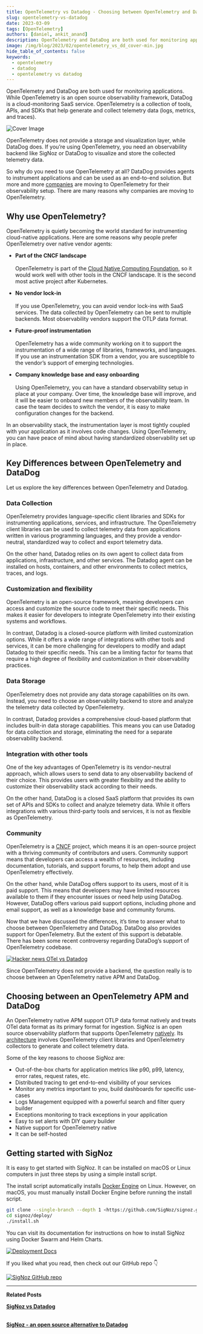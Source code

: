 ```yaml
---
title: OpenTelemetry vs Datadog - Choosing between OpenTelemetry and Datadog
slug: opentelemetry-vs-datadog
date: 2023-03-09
tags: [OpenTelemetry]
authors: [daniel, ankit_anand]
description: OpenTelemetry and DataDog are both used for monitoring applications. While OpenTelemetry is a set of tools, APIs, and SDKs to generate and collect telemetry data, DataDog is a cloud monitoring service. In this article, we will discuss OpenTelemetry and DataDog to help you...
image: /img/blog/2023/02/opentelemetry_vs_dd_cover-min.jpg
hide_table_of_contents: false
keywords:
  - opentelemetry
  - datadog
  - opentelemetry vs datadog
---
```


<head>
  <link rel="canonical" href="https://signoz.io/blog/opentelemetry-vs-datadog/"/>
</head>

OpenTelemetry and DataDog are both used for monitoring applications. While OpenTelemetry is an open source observability framework, DataDog is a cloud-monitoring SaaS service. OpenTelemetry is a collection of tools, APIs, and SDKs that help generate and collect telemetry data (logs, metrics, and traces).

<!--truncate-->

![Cover Image](/img/blog/2023/02/opentelemetry_vs_dd_cover.webp)

OpenTelemetry does not provide a storage and visualization layer, while DataDog does. If you’re using OpenTelemetry, you need an observability backend like SigNoz or DataDog to visualize and store the collected telemetry data.

So why do you need to use OpenTelemetry at all? DataDog provides agents to instrument applications and can be used as an end-to-end solution. But more and more <a href = "https://tech.ebayinc.com/engineering/why-and-how-ebay-pivoted-to-opentelemetry/" rel="noopener noreferrer nofollow" target="_blank" >companies</a> are moving to OpenTelemetry for their observability setup. There are many reasons why companies are moving to OpenTelemetry.

## Why use OpenTelemetry?

OpenTelemetry is quietly becoming the world standard for instrumenting cloud-native applications. Here are some reasons why people prefer OpenTelemetry over native vendor agents:

- **Part of the CNCF landscape**<br></br>
OpenTelemetry is part of the <a href = "https://www.cncf.io/" rel="noopener noreferrer nofollow" target="_blank" >Cloud Native Computing Foundation</a>, so it would work well with other tools in the CNCF landscape. It is the second most active project after Kubernetes.

- **No vendor lock-in**<br></br>
If you use OpenTelemetry, you can avoid vendor lock-ins with SaaS services. The data collected by OpenTelemetry can be sent to multiple backends. Most observability vendors support the OTLP data format.

- **Future-proof instrumentation**<br></br>
OpenTelemetry has a wide community working on it to support the instrumentation of a wide range of libraries, frameworks, and languages. If you use an instrumentation SDK from a vendor, you are susceptible to the vendor’s support of emerging technologies.

- **Company knowledge base and easy onboarding**<br></br>
Using OpenTelemetry, you can have a standard observability setup in place at your company. Over time, the knowledge base will improve, and it will be easier to onboard new members of the observability team. In case the team decides to switch the vendor, it is easy to make configuration changes for the backend.

In an observability stack, the instrumentation layer is most tightly coupled with your application as it involves code changes. Using OpenTelemetry, you can have peace of mind about having standardized observability set up in place.

## Key Differences between OpenTelemetry and DataDog

Let us explore the key differences between OpenTelemetry and Datadog.

### Data Collection

OpenTelemetry provides language-specific client libraries and SDKs for instrumenting applications, services, and infrastructure. The OpenTelemetry client libraries can be used to collect telemetry data from applications written in various programming languages, and they provide a vendor-neutral, standardized way to collect and export telemetry data.

On the other hand, Datadog relies on its own agent to collect data from applications, infrastructure, and other services. The Datadog agent can be installed on hosts, containers, and other environments to collect metrics, traces, and logs.

### Customization and flexibility

OpenTelemetry is an open-source framework, meaning developers can access and customize the source code to meet their specific needs. This makes it easier for developers to integrate OpenTelemetry into their existing systems and workflows.

In contrast, Datadog is a closed-source platform with limited customization options. While it offers a wide range of integrations with other tools and services, it can be more challenging for developers to modify and adapt Datadog to their specific needs. This can be a limiting factor for teams that require a high degree of flexibility and customization in their observability practices.

### Data Storage

OpenTelemetry does not provide any data storage capabilities on its own. Instead, you need to choose an observability backend to store and analyze the telemetry data collected by OpenTelemetry.

In contrast, Datadog provides a comprehensive cloud-based platform that includes built-in data storage capabilities. This means you can use Datadog for data collection and storage, eliminating the need for a separate observability backend.

### Integration with other tools

One of the key advantages of OpenTelemetry is its vendor-neutral approach, which allows users to send data to any observability backend of their choice. This provides users with greater flexibility and the ability to customize their observability stack according to their needs.

On the other hand, DataDog is a closed SaaS platform that provides its own set of APIs and SDKs to collect and analyze telemetry data. While it offers integrations with various third-party tools and services, it is not as flexible as OpenTelemetry.

### Community

OpenTelemetry is a <a href = "https://www.cncf.io/" rel="noopener noreferrer nofollow" target="_blank" >CNCF</a> project, which means it is an open-source project with a thriving community of contributors and users. Community support means that developers can access a wealth of resources, including documentation, tutorials, and support forums, to help them adopt and use OpenTelemetry effectively.

On the other hand, while DataDog offers support to its users, most of it is paid support. This means that developers may have limited resources available to them if they encounter issues or need help using DataDog. However, DataDog offers various paid support options, including phone and email support, as well as a knowledge base and community forums.

Now that we have discussed the differences, it’s time to answer what to choose between OpenTelemetry and DataDog. DataDog also provides support for OpenTelemetry. But the extent of this support is debatable. There has been some recent controversy regarding DataDog’s support of OpenTelemetry codebase.

[![Hacker news OTel vs Datadog](/img/blog/2023/02/dd_kills_otel_pr.webp)](https://news.ycombinator.com/item?id=34540419)

Since OpenTelemetry does not provide a backend, the question really is to choose between an OpenTelemetry native APM and DataDog.

## Choosing between an OpenTelemetry APM and DataDog

An OpenTelemetry native APM support OTLP data format natively and treats OTel data format as its primary format for ingestion. SigNoz is an open source observability platform that supports OpenTelemetry [natively](https://signoz.io/blog/opentelemetry-apm/). Its [architecture](https://signoz.io/docs/#architecture) involves OpenTelemetry client libraries and OpenTelemetry collectors to generate and collect telemetry data.

Some of the key reasons to choose SigNoz are:

- Out-of-the-box charts for application metrics like p90, p99, latency, error rates, request rates, etc.
- Distributed tracing to get end-to-end visibility of your services
- Monitor any metrics important to you, build dashboards for specific use-cases
- Logs Management equipped with a powerful search and filter query builder
- Exceptions monitoring to track exceptions in your application
- Easy to set alerts with DIY query builder
- Native support for OpenTelemetry native
- It can be self-hosted

## Getting started with SigNoz

It is easy to get started with SigNoz. It can be installed on macOS or Linux computers in just three steps by using a simple install script.

The install script automatically installs <a href = "https://docs.docker.com/engine/install" rel="noopener noreferrer nofollow" target="_blank" >Docker Engine</a> on Linux. However, on macOS, you must manually install Docker Engine before running the install script.

```bash
git clone --single-branch --depth 1 <https://github.com/SigNoz/signoz.git>
cd signoz/deploy/
./install.sh
```

You can visit its documentation for instructions on how to install SigNoz using Docker Swarm and Helm Charts.

[![Deployment Docs](/img/blog/common/deploy_docker_documentation.webp)](https://signoz.io/docs/install/)

If you liked what you read, then check out our GitHub repo 👇

[![SigNoz GitHub repo](/img/blog/common/signoz_github.webp)](https://github.com/SigNoz/signoz)

---

**Related Posts**

**[SigNoz vs Datadog](https://signoz.io/comparisons/signoz-vs-datadog/)**<br></br>

**[SigNoz - an open source alternative to Datadog](https://signoz.io/blog/open-source-datadog-alternative)**<br></br>